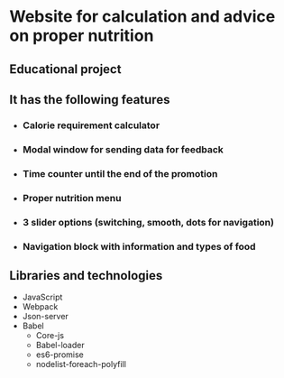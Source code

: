 # Website for calculation and advice on proper nutrition
## Educational project
## It has the following features

 - ### Calorie requirement calculator

 - ### Modal window for sending data for feedback

 - ### Time counter until the end of the promotion

 - ### Proper nutrition menu

 - ### 3 slider options (switching, smooth, dots for navigation)

 - ### Navigation block with information and types of food

## Libraries and technologies
 - JavaScript 
 - Webpack
 - Json-server
 - Babel 
   - Core-js
   - Babel-loader
   - es6-promise
   - nodelist-foreach-polyfill
